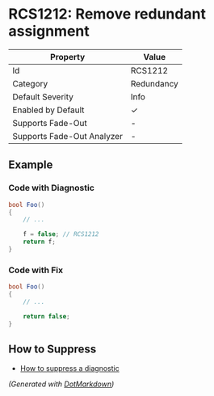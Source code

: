 # RCS1212: Remove redundant assignment

| Property                    | Value      |
| --------------------------- | ---------- |
| Id                          | RCS1212    |
| Category                    | Redundancy |
| Default Severity            | Info       |
| Enabled by Default          | &#x2713;   |
| Supports Fade\-Out          | \-         |
| Supports Fade\-Out Analyzer | \-         |

## Example

### Code with Diagnostic

```csharp
bool Foo()
{
    // ...

    f = false; // RCS1212
    return f;
}
```

### Code with Fix

```csharp
bool Foo()
{
    // ...

    return false;
}
```

## How to Suppress

* [How to suppress a diagnostic](../HowToConfigureAnalyzers.md#how-to-suppress-a-diagnostic)

*\(Generated with [DotMarkdown](http://github.com/JosefPihrt/DotMarkdown)\)*